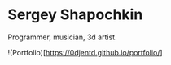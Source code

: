 # Sergey Shapochkin
Programmer, musician, 3d artist.

!(Portfolio)[https://0djentd.github.io/portfolio/]
